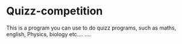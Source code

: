 # Quizz-competition
This is a program you can use to do quizz programs, such as maths, english, Physics, biology etc....
....
